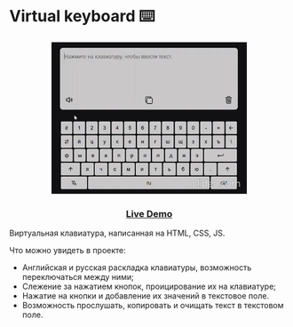 # Virtual keyboard :keyboard: 

<p align="center">
<img src="img/klaviatura-mozilla-firefox-2022-07-10-22-25-00-trim_2J7TMa9H.gif" width="70%"></p>

<h3 align="center">
  <a align="center" href="https://usweeboy.github.io/virtual-keyboard/">Live Demo</a>
</h3> 

Виртуальная клавиатура, написанная на HTML, CSS, JS.

Что можно увидеть в проекте:
- Английская и русская раскладка клавиатуры, возможность переключаться между ними;
- Слежение за нажатием кнопок, проицирование их на клавиатуре;
- Нажатие на кнопки и добавление их значений в текстовое поле.
- Возможность прослушать, копировать и очищать текст в текстовом поле.

